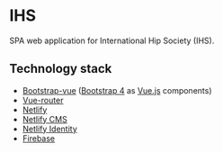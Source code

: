 # IHS
SPA web application for International Hip Society (IHS).

## Technology stack
- [Bootstrap-vue](https://bootstrap-vue.js.org) ([Bootstrap 4](http://getbootstrap.com/) as [Vue.js](https://vuejs.org/) components)
- [Vue-router](https://router.vuejs.org/)
- [Netlify](https://www.netlify.com/)
- [Netlify CMS](https://www.netlifycms.org/docs/add-to-your-site/)
- [Netlify Identity](https://www.netlify.com/docs/identity/)
- [Firebase](https://firebase.google.com/)
